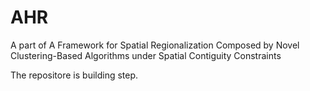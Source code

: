 # AHR
A part of A Framework for Spatial Regionalization Composed by Novel Clustering-Based Algorithms under Spatial Contiguity Constraints

The repositore is building step.
